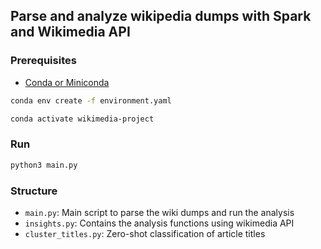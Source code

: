 ## Parse and analyze wikipedia dumps with Spark and Wikimedia API

### Prerequisites

- [Conda or Miniconda](https://docs.conda.io/projects/conda/en/latest/user-guide/install/index.html)

```bash
conda env create -f environment.yaml

conda activate wikimedia-project
```

### Run

```bash
python3 main.py
```

### Structure
- `main.py`: Main script to parse the wiki dumps and run the analysis
- `insights.py`: Contains the analysis functions using wikimedia API
- `cluster_titles.py`: Zero-shot classification of article titles
